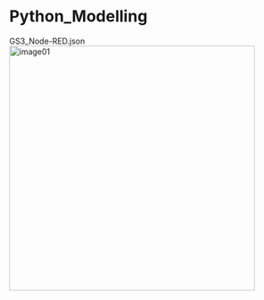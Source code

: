 # Python_Modelling

GS3_Node-RED.json
<img width="440" alt="image01" src="https://github.com/choyoungyeol/Python_Modelling/assets/60500365/7bcc6f97-8b8d-46f4-b167-a6cb49440259">
